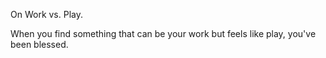 On Work vs. Play.

When you find something that can be your work but feels like play, you've been blessed. 

